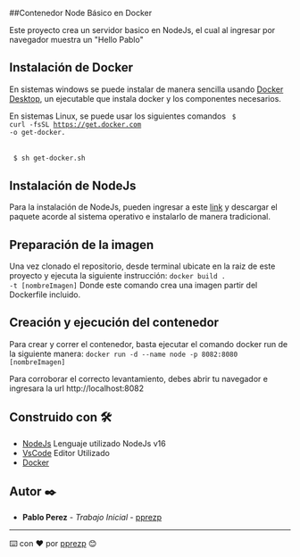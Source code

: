 ##Contenedor Node Básico en Docker

Este proyecto crea un servidor basico en NodeJs, el cual al ingresar por navegador muestra un "Hello Pablo"

## Instalación de Docker

En sistemas windows se puede instalar de manera sencilla usando [Docker Desktop](https://www.docker.com/products/docker-desktop/), un ejecutable que instala docker y los componentes necesarios.

En sistemas Linux, se puede usar los siguientes comandos
<code> $ curl -fsSL https://get.docker.com -o get-docker.</code>
######
<code> $ sh get-docker.sh </code>

## Instalación de NodeJs

Para la instalación de NodeJs, pueden ingresar a este [link](https://nodejs.org/en/download/) y descargar el paquete acorde al sistema operativo e instalarlo de manera tradicional.

## Preparación de la imagen

Una vez clonado el repositorio, desde terminal ubicate en la raiz de este proyecto y ejecuta la siguiente instrucción:
<code>docker build . -t [nombreImagen]</code>
Donde este comando crea una imagen partir del Dockerfile incluido.

## Creación y ejecución del contenedor

Para crear y correr el contenedor, basta ejecutar el comando docker run de la siguiente manera:
<code>docker run -d --name node -p 8082:8080 [nombreImagen]</code>

Para corroborar el correcto levantamiento, debes abrir tu navegador e ingresara la url http://localhost:8082

## Construido con 🛠️

* [NodeJs]() Lenguaje utilizado NodeJs v16
* [VsCode]() Editor Utilizado
* [Docker]() 

## Autor ✒️

* **Pablo Perez** - *Trabajo Inicial* - [pprezp](https://github.com/pprezp)

---
⌨️ con ❤️ por [pprezp](https://github.com/pprezp) 😊